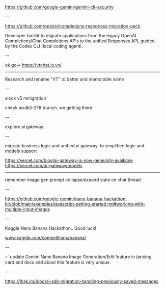 https://github.com/google-gemini/gemini-cli-security

--

https://github.com/openai/completions-responses-migration-pack

Developer toolkit to migrate applications from the legacy OpenAI Completions/Chat Completions APIs to the unified Responses API, guided by the Codex CLI (local coding agent).

--

ok go-> https://vtchat.io.vn/

---

Research and rename "VT" to better and memorable name

--

aisdk v5 mmigration

check aisdk5-278 branch, we getting there

--

explore ai gateway.

--

migrate business logic and unified ai gateway. to simplified logic and models support

https://vercel.com/blog/ai-gateway-is-now-generally-available
https://vercel.com/ai-gateway/models

---

remember image gen prompt collapse/expand state on chat thread

--

https://github.com/google-gemini/nano-banana-hackathon-kit/blob/main/examples/javascript-getting-started.md#working-with-multiple-input-images

--

Kaggle Nano Banana Hackathon.. Good luck!

www.kaggle.com/competitions/banana/

--

✅ update Gemini Nano Banano Image Generation/Edit feature in /pricing card and docs and about this feature is very unique.

--

https://jhak.im/blog/ai-sdk-migration-handling-previously-saved-messages
